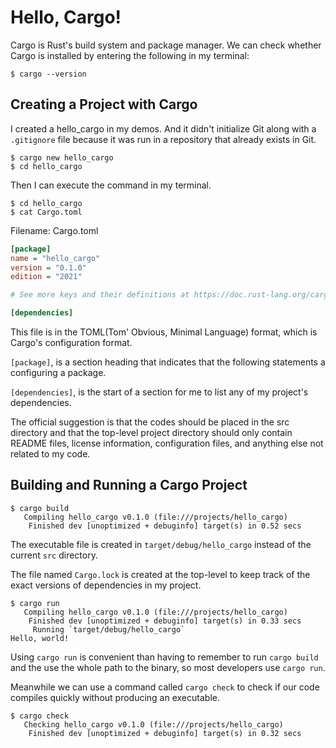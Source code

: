 # Hello, Cargo!

Cargo is Rust's build system and package manager. We can check whether Cargo is installed by entering the following in my terminal:

```shell
$ cargo --version
```

## Creating a Project with Cargo

I created a hello_cargo in my demos. And it didn't initialize Git along with a `.gitignore` file because it was run in a repository that already exists in Git.

```shell
$ cargo new hello_cargo
$ cd hello_cargo
```

Then I can execute the command in my terminal.

```shell
$ cd hello_cargo
$ cat Cargo.toml
```

Filename: Cargo.toml

```ini
[package]
name = "hello_cargo"
version = "0.1.0"
edition = "2021"

# See more keys and their definitions at https://doc.rust-lang.org/cargo/reference/manifest.html

[dependencies]
```

This file is in the TOML(Tom' Obvious, Minimal Language) format, which is Cargo's configuration format.

`[package]`, is a section heading that indicates that the following statements a configuring a package.

`[dependencies]`, is the start of a section for me to list any of my project's dependencies.

The official suggestion is that the codes should be placed in the src directory and that the top-level project directory should only contain README files, license information, configuration files, and anything else not related to my code.

## Building and Running a Cargo Project

```shell
$ cargo build
   Compiling hello_cargo v0.1.0 (file:///projects/hello_cargo)
    Finished dev [unoptimized + debuginfo] target(s) in 0.52 secs
```

The executable file is created in `target/debug/hello_cargo` instead of the current `src` directory.

The file named `Cargo.lock` is created at the top-level to keep track of the exact versions of dependencies in my project.

```shell
$ cargo run
   Compiling hello_cargo v0.1.0 (file:///projects/hello_cargo)
    Finished dev [unoptimized + debuginfo] target(s) in 0.33 secs
     Running `target/debug/hello_cargo`
Hello, world!
```

Using `cargo run` is convenient than having to remember to run `cargo build` and the use the whole path to the binary, so most developers use `cargo run`.

Meanwhile we can use a command called `cargo check` to check if our code compiles quickly without producing an executable.

```shell
$ cargo check
   Checking hello_cargo v0.1.0 (file:///projects/hello_cargo)
    Finished dev [unoptimized + debuginfo] target(s) in 0.32 secs
```
